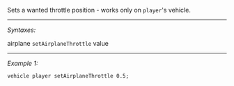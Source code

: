 Sets a wanted throttle position - works only on `player`'s vehicle.


---
*Syntaxes:*

airplane `setAirplaneThrottle` value

---
*Example 1:*

```sqf
vehicle player setAirplaneThrottle 0.5;
```